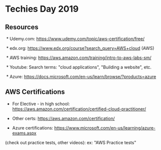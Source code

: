 # Techies Day 2019

## Resources

 * Udemy.com: https://www.udemy.com/topic/aws-certification/free/
 
 * edx.org: https://www.edx.org/course?search_query=AWS+cloud (AWS)
 
 * AWS training: https://aws.amazon.com/training/intro-to-aws-labs-sm/
 
 * Youtube: Search terms: "cloud applications", "Building a website", etc.
 
 * Azure: https://docs.microsoft.com/en-us/learn/browse/?products=azure
 
 
 ## AWS Certifications
 
* For Elective - in high school: https://aws.amazon.com/certification/certified-cloud-practitioner/

* Other certs: https://aws.amazon.com/certification/

* Azure certifications: https://www.microsoft.com/en-us/learning/azure-exams.aspx

(check out practice tests, other videos): ex: "AWS Practice tests"
